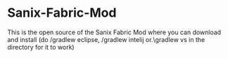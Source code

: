 # Sanix-Fabric-Mod
This is the open source of the Sanix Fabric Mod where you can download and install (do /gradlew eclipse, /gradlew intelij or.\gradlew vs in the directory for it to work)
